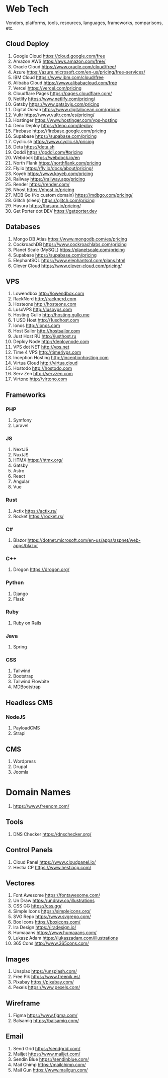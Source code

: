 # Web Tech

Vendors, platforms, tools, resources, languages, frameworks, comparisons, etc.

## Cloud Deploy 

1. Google Cloud https://cloud.google.com/free 
1. Amazon AWS https://aws.amazon.com/free/
1. Oracle Cloud https://www.oracle.com/cloud/free/ 
1. Azure https://azure.microsoft.com/en-us/pricing/free-services/ 
1. IBM Cloud https://www.ibm.com/cloud/free 
1. Alibaba Cloud https://www.alibabacloud.com/free
1. Vercel https://vercel.com/pricing 
1. Cloudflare Pages https://pages.cloudflare.com/
1. Netlify https://www.netlify.com/pricing/
1. Gatsby https://www.gatsbyjs.com/pricing 
1. Digital Ocean https://www.digitalocean.com/pricing 
1. Vultr https://www.vultr.com/es/pricing/ 
1. Hostinger https://www.hostinger.com/vps-hosting 
1. Deno Deploy https://deno.com/deploy 
1. Firebase https://firebase.google.com/pricing
1. Supabase https://supabase.com/pricing 
1. Cyclic.sh https://www.cyclic.sh/pricing 
1. Deta https://deta.sh
1. Qoddi https://qoddi.com/#pricing 
1. Webdock https://webdock.io/en 
1. North Flank https://northflank.com/pricing 
1. Fly.io https://fly.io/docs/about/pricing/ 
1. Koyeb https://www.koyeb.com/pricing 
1. Railway https://railway.app/pricing 
1. Render https://render.com/ 
1. Nhost https://nhost.io/pricing 
1. MDB Go (No custom domain) https://mdbgo.com/pricing/ 
1. Glitch (sleep) https://glitch.com/pricing 
1. Hasura https://hasura.io/pricing/
1. Get Porter dot DEV https://getporter.dev

## Databases 

1. Mongo DB Atlas https://www.mongodb.com/es/pricing 
1. CockroachDB https://www.cockroachlabs.com/pricing
1. Planet Scale (MySQL) https://planetscale.com/pricing 
1. Supabase https://supabase.com/pricing 
1. ElephantSQL https://www.elephantsql.com/plans.html
1. Clever Cloud https://www.clever-cloud.com/pricing/ 

## VPS

1. Lowendbox http://lowendbox.com
1. RackNerd http://racknerd.com
1. Hosteons http://hosteons.com
1. LusoVPS http://lusovps.com
1. Hosting Gullo http://hosting.gullo.me
1. 1 USD Host http://1usdhost.com
1. Ionos http://ionos.com
1. Host Sailor http://hostsailor.com
1. Just Host RU http://justhost.ru
1. Deploy Node http://deploynode.com
1. VPS dot NET http://vps.net
1. Time 4 VPS http://time4vps.com
1. Inception Hosting http://inceptionhosting.com
1. Virtua Cloud http://virtua.cloud
1. Hostodo http://hostodo.com
1. Serv Zen http://servzen.com
1. Virtono http://virtono.com

## Frameworks

### PHP 

1. Symfony
1. Laravel 

### JS 

1. NextJS
1. NuxtJS 
1. HTMX https://htmx.org/
1. Gatsby
1. Astro 
1. React
1. Angular
1. Vue 

### Rust 

1. Actix https://actix.rs/ 
1. Rocket https://rocket.rs/ 

### C#

1. Blazor https://dotnet.microsoft.com/en-us/apps/aspnet/web-apps/blazor

### C++

1. Drogon https://drogon.org/

### Python 

1. Django
1. Flask

### Ruby 

1. Ruby on Rails 

### Java 

1. Spring 

### CSS 

1. Tailwind
1. Bootstrap 
1. Tailwind Flowbite 
1. MDBootstrap 

## Headless CMS 

### NodeJS

1. PayloadCMS 
1. Strapi 

## CMS 

1. Wordpress 
1. Drupal 
1. Joomla 

# Domain Names

1. https://www.freenom.com/ 

## Tools 

1. DNS Checker https://dnschecker.org/ 


## Control Panels

1. Cloud Panel https://www.cloudpanel.io/ 
1. Hestia CP https://www.hestiacp.com/ 

## Vectores 

1. Font Awesome https://fontawesome.com/ 
1. Un Draw https://undraw.co/illustrations 
1. CSS GG https://css.gg/ 
1. Simple Icons https://simpleicons.org/ 
1. SVG Repo https://www.svgrepo.com/ 
1. Box Icons https://boxicons.com/ 
1. Ira Design https://iradesign.io/ 
1. Humaaans https://www.humaaans.com/ 
1. Lukasz Adam https://lukaszadam.com/illustrations 
1. 365 Cons http://www.365cons.com/


## Images

1. Unsplax https://unsplash.com/
1. Free Pik https://www.freepik.es/
1. Pixabay https://pixabay.com/ 
1. Pexels https://www.pexels.com/ 

## Wireframe 

1. Figma https://www.figma.com/ 
1. Balsamiq https://balsamiq.com/ 

## Email 

1. Send Grid https://sendgrid.com/ 
1. Mailjet https://www.mailjet.com/
1. Sendin Blue https://sendinblue.com/ 
1. Mail Chimp https://mailchimp.com/ 
1. Mail Gun https://www.mailgun.com/ 

